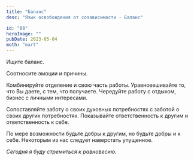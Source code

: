```yaml
---
title: "Баланс"
desc: "Язык освобождения от созависимости - Баланс"

id: "88"
heroImage: ""
pubDate: 2023-05-04
moth: "mart"
---
```


Ищите баланс.

Соотносите эмоции и причины.

Комбинируйте отделение и свою часть работы. Уравновешивайте то, что Вы даете,
с тем, что получаете. Чередуйте работу с отдыхом, бизнес с личными интересами.

Сопоставляйте заботу о своих духовных потребностях с заботой о своих других
потребностях. Показывайте ответственность к другим и ответственность к себе.

По мере возможности будьте добры к другим, но будьте добры и к себе. Некоторым
из нас следует наверстать упущенное.

_Сегодня_ _я_ _буду_ _стремиться_ _к_ _равновесию._

